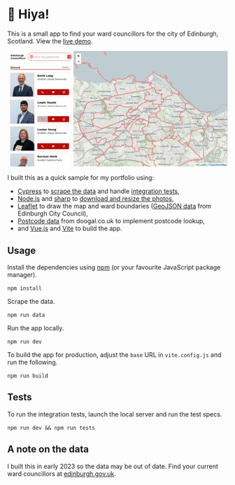 # :wave: Hiya!

This is a small app to find your ward councillors for the city of Edinburgh, Scotland. View the [live demo](https://natewr.github.io/edinburgh-councillors/).

[![Screenshot of the app](./public/preview-image.png)](https://natewr.github.io/edinburgh-councillors/)

I built this as a quick sample for my portfolio using:

- [Cypress](https://www.cypress.io/) to [scrape the data](https://github.com/NateWr/edinburgh-councillors/blob/main/cypress/e2e/councillors.cy.js) and handle [integration tests](https://github.com/NateWr/edinburgh-councillors/blob/main/cypress/e2e/app.cy.js),
- [Node.js](https://nodejs.org) and [sharp](https://www.npmjs.com/package/sharp) to [download and resize the photos](https://github.com/NateWr/edinburgh-councillors/blob/main/src/tools/getphotos.js),
- [Leaflet](https://leafletjs.com/) to draw the map and ward boundaries ([GeoJSON data](https://data.edinburghcouncilmaps.info/datasets/dc96624b1db849db926f59806e287d44/explore) from Edinburgh City Council),
- [Postcode data](https://www.doogal.co.uk/AdministrativeAreas?district=S12000036) from doogal.co.uk to implement postcode lookup,
- and [Vue.js](https://vuejs.org/) and [Vite](https://vitejs.dev/) to build the app.

## Usage

Install the dependencies using [npm](https://www.npmjs.com/) (or your favourite JavaScript package manager).

```
npm install
```

Scrape the data.

```
npm run data
```

Run the app locally.

```
npm run dev
```

To build the app for production, adjust the `base` URL in `vite.config.js` and run the following.

```
npm run build
```

## Tests

To run the integration tests, launch the local server and run the test specs.

```
npm run dev && npm run tests
```

## A note on the data

I built this in early 2023 so the data may be out of date. Find your current ward councillors at [edinburgh.gov.uk](https://democracy.edinburgh.gov.uk/mgMemberIndex.aspx).

